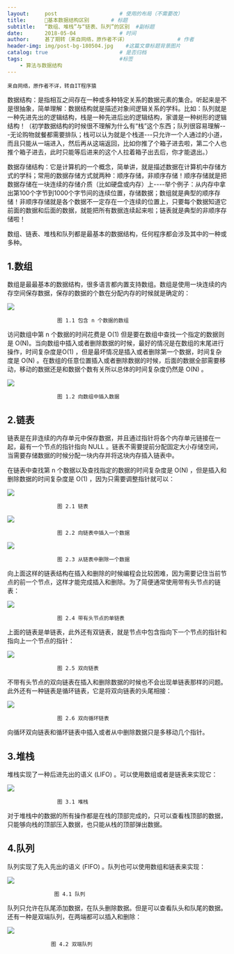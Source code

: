 ```yaml
---
layout:     post                    # 使用的布局（不需要改）
title:      基本数据结构区别       # 标题 
subtitle:   “数组、堆栈”与“链表、队列”的区别  #副标题
date:       2018-05-04              # 时间
author:     甚了期转（来自网络，原作者不详）                # 作者
header-img: img/post-bg-180504.jpg    #这篇文章标题背景图片
catalog: true                       # 是否归档
tags:                               #标签
    - 算法与数据结构
---
```

```
来自网络，原作者不详，转自IT程序猿
```
数据结构：是指相互之间存在一种或多种特定关系的数据元素的集合。听起来是不是很抽象，简单理解：数据结构就是描述对象间逻辑关系的学科。比如：队列就是一种先进先出的逻辑结构，栈是一种先进后出的逻辑结构，家谱是一种树形的逻辑结构！（初学数据结构的时候很不理解为什么有“栈”这个东西；队列很容易理解---无论购物就餐都需要排队；栈可以认为就是个栈道---只允许一个人通过的小道，而且只能从一端进入，然后再从这端返回，比如你推了个箱子进去啦，第二个人也推个箱子进去，此时只能等后进来的这个人拉着箱子出去后，你才能退出。）

数据存储结构：它是计算机的一个概念，简单讲，就是描述数据在计算机中存储方式的学科；常用的数据存储方式就两种：顺序存储，非顺序存储！顺序存储就是把数据存储在一块连续的存储介质（比如硬盘或内存）上----举个例子：从内存中拿出第100个字节到1000个字节间的连续位置，存储数据；数组就是典型的顺序存储！非顺序存储就是各个数据不一定存在一个连续的位置上，只要每个数据知道它前面的数据和后面的数据，就能把所有数据连续起来啦；链表就是典型的非顺序存储啦！

数组、链表、堆栈和队列都是最基本的数据结构，任何程序都会涉及其中的一种或多种。

## 1.数组
数组是最最基本的数据结构，很多语言都内置支持数组。数组是使用一块连续的内存空间保存数据，保存的数据的个数在分配内存的时候就是确定的：

![](https://ws4.sinaimg.cn/large/006tKfTcgy1fqz9xruwu9j30ct02aq31.jpg)

                    图 1.1 包含 n 个数据的数组

访问数组中第 n 个数据的时间花费是 O(1) 但是要在数组中查找一个指定的数据则是 O(N)。当向数组中插入或者删除数据的时候，最好的情况是在数组的末尾进行操作，时间复杂度是O(1) ，但是最坏情况是插入或者删除第一个数据，时间复杂度是 O(N) 。在数组的任意位置插入或者删除数据的时候，后面的数据全部需要移动，移动的数据还是和数据个数有关所以总体的时间复杂度仍然是 O(N) 。

![](https://ws3.sinaimg.cn/large/006tKfTcgy1fqza4m433aj30ea05qt9a.jpg)

                    图 1.2 向数组中插入数据
                    
## 2.链表
链表是在非连续的内存单元中保存数据，并且通过指针将各个内存单元链接在一起，最有一个节点的指针指向 NULL 。链表不需要提前分配固定大小存储空间，当需要存储数据的时候分配一块内存并将这块内存插入链表中。

在链表中查找第 n 个数据以及查找指定的数据的时间复杂度是 O(N) ，但是插入和删除数据的时间复杂度是 O(1) ，因为只需要调整指针就可以：

![](https://ws1.sinaimg.cn/large/006tKfTcgy1fqza80l8wxj30g102paam.jpg)
 
                    图 2.1 链表

![](https://ws1.sinaimg.cn/large/006tKfTcgy1fqza8xxbcvj30ip04fjs7.jpg)

                    图 2.2 向链表中插入一个数据

![](https://ws2.sinaimg.cn/large/006tKfTcgy1fqza9x6kefj30i6035aaq.jpg)

                    图 2.3 从链表中删除一个数据

向上面这样的链表结构在插入和删除的时候编程会比较困难，因为需要记住当前节点的前一个节点，这样才能完成插入和删除。为了简便通常使用带有头节点的链表：

![](https://ws3.sinaimg.cn/large/006tKfTcgy1fqzac5if21j30gb043wf3.jpg)

                    图 2.4 带有头节点的单链表

上面的链表是单链表，此外还有双链表，就是节点中包含指向下一个节点的指针和指向上一个节点的指针：

![](https://ws1.sinaimg.cn/large/006tKfTcgy1fqzacf21asj30ik04l0tm.jpg)

                    图 2.5 双向链表

不带有头节点的双向链表在插入和删除数据的时候也不会出现单链表那样的问题。此外还有一种链表是循环链表，它是将双向链表的头尾相接：

![](https://ws3.sinaimg.cn/large/006tKfTcgy1fqzacxsk82j30em0b8myi.jpg)

                    图 2.6 双向循环链表

向循环双向链表和循环链表中插入或者从中删除数据只是多移动几个指针。

## 3.堆栈


堆栈实现了一种后进先出的语义 (LIFO) 。可以使用数组或者是链表来实现它：

![](https://ws4.sinaimg.cn/large/006tKfTcgy1fqzadkcj1yj30ay05aglv.jpg)

                    图 3.1 堆栈


对于堆栈中的数据的所有操作都是在栈的顶部完成的，只可以查看栈顶部的数据，只能够向栈的顶部压入数据，也只能从栈的顶部弹出数据。


## 4.队列


队列实现了先入先出的语义 (FIFO) 。队列也可以使用数组和链表来实现：

![](https://ws3.sinaimg.cn/large/006tKfTcgy1fqzadyb7mfj30hf02ijrj.jpg)

                   图 4.1 队列

队列只允许在队尾添加数据，在队头删除数据。但是可以查看队头和队尾的数据。还有一种是双端队列，在两端都可以插入和删除：

![](https://ws1.sinaimg.cn/large/006tKfTcgy1fqzae6bud6j30hf03o3yu.jpg)

                  图 4.2 双端队列